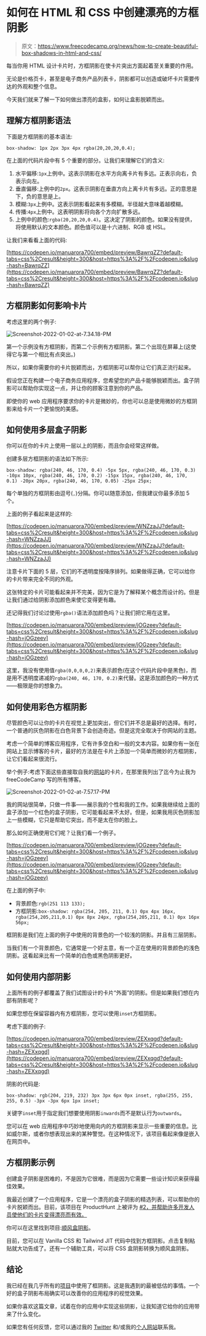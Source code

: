 # 如何在 HTML 和 CSS 中创建漂亮的方框阴影

> 原文：<https://www.freecodecamp.org/news/how-to-create-beautiful-box-shadows-in-html-and-css/>

每当你用 HTML 设计卡片时，方框阴影在使卡片突出方面起着至关重要的作用。

无论是价格页卡，甚至是电子商务产品列表卡，阴影都可以创造或破坏卡片需要传达的外观和整个信息。

今天我们就来了解一下如何做出漂亮的盒影，如何让盒影脱颖而出。

## **理解方框阴影语法**

下面是方框阴影的基本语法:

```
box-shadow: 1px 2px 3px 4px rgba(20,20,20,0.4);
```

在上面的代码片段中有 5 个重要的部分。让我们来理解它们的含义:

1.  水平偏移:`1px`上例中。这表示阴影在水平方向离卡片有多远。正表示向右，负表示向左。
2.  垂直偏移:上例中的`2px`。这表示阴影在垂直方向上离卡片有多远。正的意思是下，负的意思是上。
3.  模糊:`3px`上例中。这表示阴影看起来有多模糊。半径越大意味着越模糊。
4.  传播:`4px`上例中。这表明阴影将向各个方向扩散多远。
5.  上例中的颜色:`rgba(20,20,20,0.4)`。这决定了阴影的颜色。如果没有提供，将使用默认的文本颜色。颜色值可以是十六进制、RGB 或 HSL。

让我们来看看上面的代码:

[https://codepen.io/manuarora700/embed/preview/BawrqZZ?default-tabs=css%2Cresult&height=300&host=https%3A%2F%2Fcodepen.io&slug-hash=BawrqZZ](https://codepen.io/manuarora700/embed/preview/BawrqZZ?default-tabs=css%2Cresult&height=300&host=https%3A%2F%2Fcodepen.io&slug-hash=BawrqZZ)

## 方框阴影如何影响卡片

考虑这里的两个例子:

![Screenshot-2022-01-02-at-7.34.18-PM](img/0f422ab2475d3bc0455e481e7bc5d418.png)

第一个示例没有方框阴影，而第二个示例有方框阴影。第二个出现在屏幕上(这使得它与第一个相比有点突出。)

所以，如果你需要你的卡片脱颖而出，方框阴影可以帮你让它们真正流行起来。

假设您正在构建一个电子商务应用程序，您希望您的产品卡能够脱颖而出。盒子阴影可以帮助你实现这一点，并让你的顾客注意到你的产品。

即使你的 web 应用程序要求你的卡片是微妙的，你也可以总是使用微妙的方框阴影来给卡片一个更愉悦的美感。

## **如何使用多层盒子阴影**

你可以在你的卡片上使用一层以上的阴影，而且你会经常这样做。

创建多层方框阴影的语法如下所示:

```
box-shadow: rgba(240, 46, 170, 0.4) -5px 5px, rgba(240, 46, 170, 0.3) -10px 10px, rgba(240, 46, 170, 0.2) -15px 15px, rgba(240, 46, 170, 0.1) -20px 20px, rgba(240, 46, 170, 0.05) -25px 25px;
```

每个单独的方框阴影由逗号(`,`)分隔。你可以随意添加，但我建议你最多添加 5 个。

上面的例子看起来是这样的:

[https://codepen.io/manuarora700/embed/preview/WNZzaJJ?default-tabs=css%2Cresult&height=300&host=https%3A%2F%2Fcodepen.io&slug-hash=WNZzaJJ](https://codepen.io/manuarora700/embed/preview/WNZzaJJ?default-tabs=css%2Cresult&height=300&host=https%3A%2F%2Fcodepen.io&slug-hash=WNZzaJJ)

注意卡片下面的 5 层，它们的不透明度按降序排列。如果做得正确，它可以给你的卡片带来完全不同的外观。

这张特定的卡片可能看起来并不完美，因为它是为了解释某个概念而设计的。但是让我们通过给阴影添加颜色来使它变得更有趣。

还记得我们讨论过使用`rgba()`语法添加颜色吗？让我们把它用在这里。

[https://codepen.io/manuarora700/embed/preview/jOGzeev?default-tabs=css%2Cresult&height=300&host=https%3A%2F%2Fcodepen.io&slug-hash=jOGzeev](https://codepen.io/manuarora700/embed/preview/jOGzeev?default-tabs=css%2Cresult&height=300&host=https%3A%2F%2Fcodepen.io&slug-hash=jOGzeev)

这里，我没有使用值`rgba(0,0,0,0,2)`来表示颜色(在这个代码片段中是黑色)，而是用不透明度递减的`rgba(240, 46, 170, 0.2)`来代替。这是添加颜色的一种方式——极限是你的想象力。

## **如何使用彩色方框阴影**

尽管颜色可以让你的卡片在视觉上更加突出，但它们并不总是最好的选择。有时，一个普通的灰色阴影在白色背景下会创造奇迹。但是这完全取决于你网站的主题。

考虑一个简单的博客应用程序，它有许多空白和一般的文本内容。如果你有一张在网站上显示博客的卡片，最好的方法是在卡片上添加一个简单而微妙的方框阴影，让它们看起来很流行。

举个例子:考虑下面这些直接取自我的[网站](https://manuarora.in)的卡片，在那里我列出了迄今为止我为 freeCodeCamp 写的所有博客。

![Screenshot-2022-01-02-at-7.57.17-PM](img/1479479b62af7f386dfee3010bad9597.png)

我的网站很简单，只做一件事——展示我的个性和我的工作。如果我继续给上面的盒子添加一个红色的盒子阴影，它可能看起来不太好。但是，如果我用灰色阴影加上一些模糊，它只是帮助它突出，而不是太在你的脸上。

那么如何正确使用它们呢？让我们看一个例子。

[https://codepen.io/manuarora700/embed/preview/jOGzeev?default-tabs=css%2Cresult&height=300&host=https%3A%2F%2Fcodepen.io&slug-hash=jOGzeev](https://codepen.io/manuarora700/embed/preview/jOGzeev?default-tabs=css%2Cresult&height=300&host=https%3A%2F%2Fcodepen.io&slug-hash=jOGzeev)

在上面的例子中:

*   背景颜色:`rgb(251 113 133);`
*   方框阴影:`box-shadow: rgba(254, 205, 211, 0.1) 0px 4px 16px, rgba(254,205,211,0.1) 0px 8px 24px, rgba(254,205,211, 0.1) 0px 16px 56px;`

框阴影是我们在上面的例子中使用的背景色的一个较浅的阴影。并且有三层阴影。

当我们有一个背景颜色，它通常是一个好主意，有一个正在使用的背景颜色的浅色阴影。这看起来比有一个简单的白色或黑色阴影更好。

## **如何使用内部阴影**

上面所有的例子都覆盖了我们试图设计的卡片“外面”的阴影。但是如果我们想在内部有阴影呢？

如果您想在保留容器内有方框阴影，您可以使用`inset`方框阴影。

考虑下面的例子:

[https://codepen.io/manuarora700/embed/preview/ZEXxqgd?default-tabs=css%2Cresult&height=300&host=https%3A%2F%2Fcodepen.io&slug-hash=ZEXxqgd](https://codepen.io/manuarora700/embed/preview/ZEXxqgd?default-tabs=css%2Cresult&height=300&host=https%3A%2F%2Fcodepen.io&slug-hash=ZEXxqgd)

阴影的代码是:

```
box-shadow: rgb(204, 219, 232) 3px 3px 6px 0px inset, rgba(255, 255, 255, 0.5) -3px -3px 6px 1px inset;
```

关键字`inset`用于指定我们想要使用阴影`inwards`而不是默认行为`outwards`。

您可以在 web 应用程序中巧妙地使用向内的方框阴影来显示一些重要的信息。比如威尔斯，或者你想表现出来的某种警觉。在这种情况下，该项目看起来像是嵌入在网页中。

## **方框阴影示例**

创建盒子阴影是困难的，不是因为它很难，而是因为它需要一些设计知识来获得最佳效果。

我最近创建了一个应用程序，它是一个漂亮的盒子阴影的精选列表，可以帮助你的卡片脱颖而出。目前，该项目在 ProductHunt 上被评为 [#2，并帮助许多开发人员使他们的卡片变得漂亮而有效。](https://www.producthunt.com/posts/tailwind-box-shadows)

你可以在这里找到项目:[顺风盒阴影](https://manuarora.in/boxshadows)。

目前，您可以在 Vanilla CSS 和 Tailwind JIT 代码中找到方框阴影。点击复制粘贴就大功告成了。还有一个辅助工具，可以将 CSS 盒阴影转换为顺风盒阴影。

## **结论**

我已经在我几乎所有的[项目](https://manuarora.in/projects)中使用了框阴影。这是我遇到的最被低估的事情。一个好的盒子阴影布局确实可以改善你的应用程序的视觉效果。

如果你喜欢这篇文章，试着在你的应用中实现这些阴影，让我知道它给你的应用带来了什么变化。

如果您有任何反馈，您可以通过我的 [Twitter](https://twitter.com/mannupaaji) 和/或我的[个人网站](https://manuarora.in)联系我。